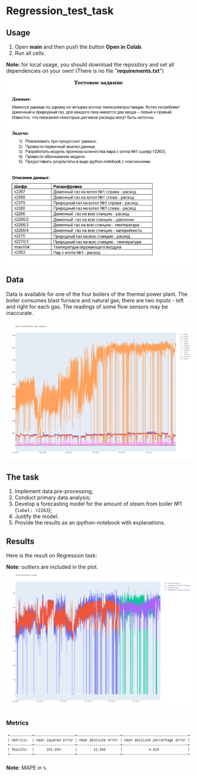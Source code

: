 # Regression_test_task

## Usage
1. Open **main** and then push the button **Open in Colab**.
2. Run all cells.

**Note:** for local usage, you should download the repository and set all dependencies on your own! (There is no file "**requirements.txt**")

![Test_task](images/test_task.png)
## Data
Data is available for one of the four boilers of the thermal power plant. The boiler consumes blast furnace and natural gas; there are two inputs - left and right for each gas. The readings of some flow sensors may be inaccurate.

![Data](images/outliers.png)

## The task
1.	Implement data pre-processing;
2.	Conduct primary data analysis;
3.	Develop a forecasting  model for the amount of steam from boiler №1 (`label: т2263`);
4.	Justify the model.
5.	Provide the results as an ipython-notebook with explanations.

## Results
Here is the result on Regression task:

**Note:** outliers are included in the plot.
![Result](images/Final_result.png)

### Metrics
![Result](images/Final_metrics.png)

**Note:** MAPE in `%`.
